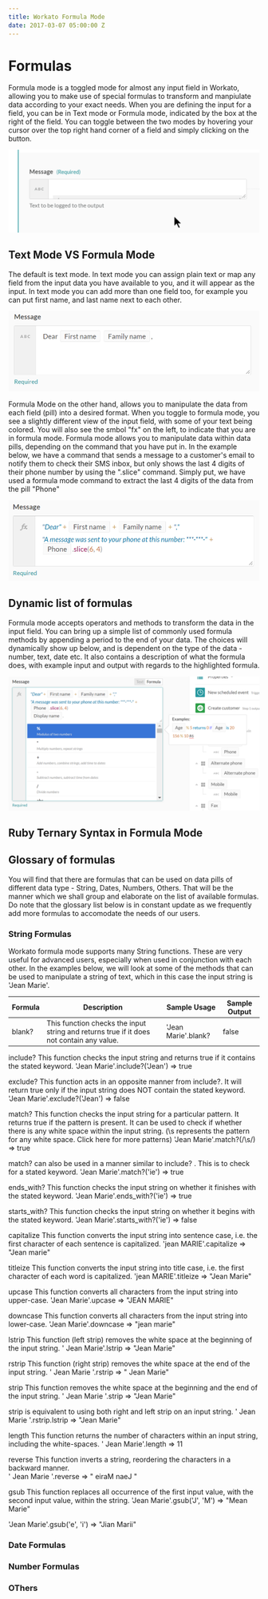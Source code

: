 ```yaml
---
title: Workato Formula Mode
date: 2017-03-07 05:00:00 Z
---
```


# Formulas
Formula mode is a toggled mode for almost any input field in Workato, allowing you to make use of special formulas to transform and manpiulate data according to your exact needs.
When you are defining the input for a field, you can be in Text mode or Formula mode, indicated by the box at the right of the field. 
You can toggle between the two modes by hovering your cursor over the top right hand corner of a field and simply clicking on the button.

![what_is_formula](/_uploads/formula-docs/what_is_formula_gif.gif)

## Text Mode VS Formula Mode

The default is text mode. In text mode you can assign plain text or map any field from the input data you have available to you, and it will appear as the input. In text mode you can add more than one field too, for example you can put first name, and last name next to each other.

![text_mode](/_uploads/formula-docs/text_mode.png)

Formula Mode on the other hand, allows you to manipulate the data from each field (pill) into a desired format. When you toggle to formula mode, you see a slightly different view of the input field, with some of your text being colored. You will also see the smbol "fx" on the left, to indicate that you are in formula mode. Formula mode allows you to manipulate data within data pills, depending on the command that you have put in. In the example below, we have a command that sends a message to a customer's email to notify them to check their SMS inbox, but only shows the last 4 digits of their phone number by using the ".slice" command. Simply put, we have used a formula mode command to extract the last 4 digits of the data from the pill "Phone" 
 
![formula_mode](/_uploads/formula-docs/formula_mode.png)

## Dynamic list of formulas
Formula mode accepts operators and methods to transform the data in the input field. You can bring up a simple list of commonly used formula methods by appending a period to the end of your data. The choices will dynamically show up below, and is dependent on the type of the data - number, text, date etc. It also contains a description of what the formula does, with example input and output with regards to the highlighted formula. 

![formula_list](/_uploads/formula-docs/formula_list.png)

## Ruby Ternary Syntax in Formula Mode

## Glossary of formulas
You will find that there are formulas that can be used on data pills of different data type - String, Dates, Numbers, Others. 
That will be the manner which we shall group and elaborate on the list of available formulas. Do note that the glossary list below is in constant update as we frequently add more formulas to accomodate the needs of our users. 


### String Formulas
Workato formula mode supports many String functions. These are very useful for advanced users, especially when used in conjunction with each other.
In the examples below, we will look at some of the methods that can be used to manipulate a string of text, which in this case the input string is 'Jean Marie'.


| Formula | Description | Sample Usage | Sample Output |
| ------------- | ------------- | ------------- | ------------- |
| blank? | This function checks the input string and returns true if it does not contain any value. |'Jean Marie'.blank? | false | 

include? 
This function checks the input string and returns true if it contains the stated keyword.
'Jean Marie'.include?('Jean') 
=> true

exclude? 
This function acts in an opposite manner from include?. It will return true only if the input string does NOT contain the stated keyword.
'Jean Marie'.exclude?('Jean') 
=> false

match?
This function checks the input string for a particular pattern. It returns true if the pattern is present. 
It can be used to check if whether there is any white space within the input string. (\s represents the pattern for any white space. Click here for more patterns) 
'Jean Marie'.match?(/\s/)
=> true

match? can also be used in a manner similar to include? . This is to check for a stated keyword.
'Jean Marie'.match?('ie')
=> true

ends_with?
This function checks the input string on whether it finishes with the stated keyword.
'Jean Marie'.ends_with?('ie')
=> true

starts_with?
This function checks the input string on whether it begins with the stated keyword.
'Jean Marie'.starts_with?('ie')
=> false

capitalize
This function converts the input string into sentence case, i.e. the first character of each sentence is capitalized. 
'jean MARIE'.capitalize
=> "Jean marie"
 
titleize
This function converts the input string into title case, i.e. the first character of each word is capitalized. 
'jean MARIE'.titleize
=> "Jean Marie"
 
upcase
This function converts all characters from the input string into upper-case. 
'Jean Marie'.upcase
=> "JEAN MARIE"

downcase
This function converts all characters from the input string into lower-case. 
'Jean Marie'.downcase
=> "jean marie"

lstrip
This function (left strip) removes the white space at the beginning of the input string. 
' Jean Marie'.lstrip
=> "Jean Marie"

rstrip
This function (right strip) removes the white space at the end of the input string. 
' Jean Marie '.rstrip
=> " Jean Marie"

strip
This function removes the white space at the beginning and the end of the input string. 
' Jean Marie '.strip
=> "Jean Marie"

strip is equivalent to using both right and left strip on an input string.
' Jean Marie '.rstrip.lstrip
=> "Jean Marie"

length
This function returns the number of characters within an input string, including the white-spaces. 
' Jean Marie'.length
=> 11

reverse
This function inverts a string, reordering the characters in a backward manner.  
' Jean Marie '.reverse
=> " eiraM naeJ "

gsub
This function replaces all occurrence of the first input value, with the second input value, within the string. 
'Jean Marie'.gsub('J', 'M')
=> "Mean Marie"

'Jean Marie'.gsub('e', 'i')
=> "Jian Marii"

### Date Formulas

### Number Formulas

### OThers
